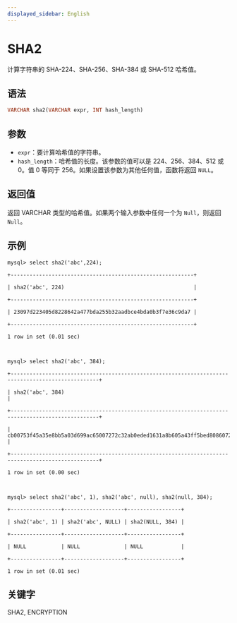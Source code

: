 ```yaml
---
displayed_sidebar: English
---
```


# SHA2

计算字符串的 SHA-224、SHA-256、SHA-384 或 SHA-512 哈希值。

## 语法

```Haskell
VARCHAR sha2(VARCHAR expr, INT hash_length)
```

## 参数

- `expr`：要计算哈希值的字符串。
- `hash_length`：哈希值的长度。该参数的值可以是 224、256、384、512 或 0。值 0 等同于 256。如果设置该参数为其他任何值，函数将返回 `NULL`。

## 返回值

返回 VARCHAR 类型的哈希值。如果两个输入参数中任何一个为 `Null`，则返回 `Null`。

## 示例

```Plain
mysql> select sha2('abc',224);

+----------------------------------------------------------+

| sha2('abc', 224)                                         |

+----------------------------------------------------------+

| 23097d223405d8228642a477bda255b32aadbce4bda0b3f7e36c9da7 |

+----------------------------------------------------------+

1 row in set (0.01 sec)



mysql> select sha2('abc', 384);

+--------------------------------------------------------------------------------------------------+

| sha2('abc', 384)                                                                                 |

+--------------------------------------------------------------------------------------------------+

| cb00753f45a35e8bb5a03d699ac65007272c32ab0eded1631a8b605a43ff5bed8086072ba1e7cc2358baeca134c825a7 |

+--------------------------------------------------------------------------------------------------+

1 row in set (0.00 sec)



mysql> select sha2('abc', 1), sha2('abc', null), sha2(null, 384);

+----------------+-------------------+-----------------+

| sha2('abc', 1) | sha2('abc', NULL) | sha2(NULL, 384) |

+----------------+-------------------+-----------------+

| NULL           | NULL              | NULL            |

+----------------+-------------------+-----------------+

1 row in set (0.01 sec)
```

## 关键字

SHA2, ENCRYPTION